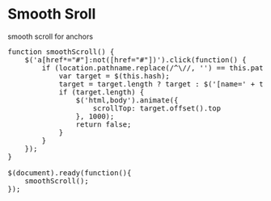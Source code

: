 # Smooth Sroll
smooth scroll for anchors

<pre>
function smoothScroll() {
	$('a[href*="#"]:not([href="#"])').click(function() {
		if (location.pathname.replace(/^\//, '') == this.pathname.replace(/^\//, '') && location.hostname == this.hostname) {
			var target = $(this.hash);
			target = target.length ? target : $('[name=' + this.hash.slice(1) + ']');
			if (target.length) {
				$('html,body').animate({
					scrollTop: target.offset().top
				}, 1000);
				return false;
			}
		}
	});
}

$(document).ready(function(){
	smoothScroll();
});
</pre>
